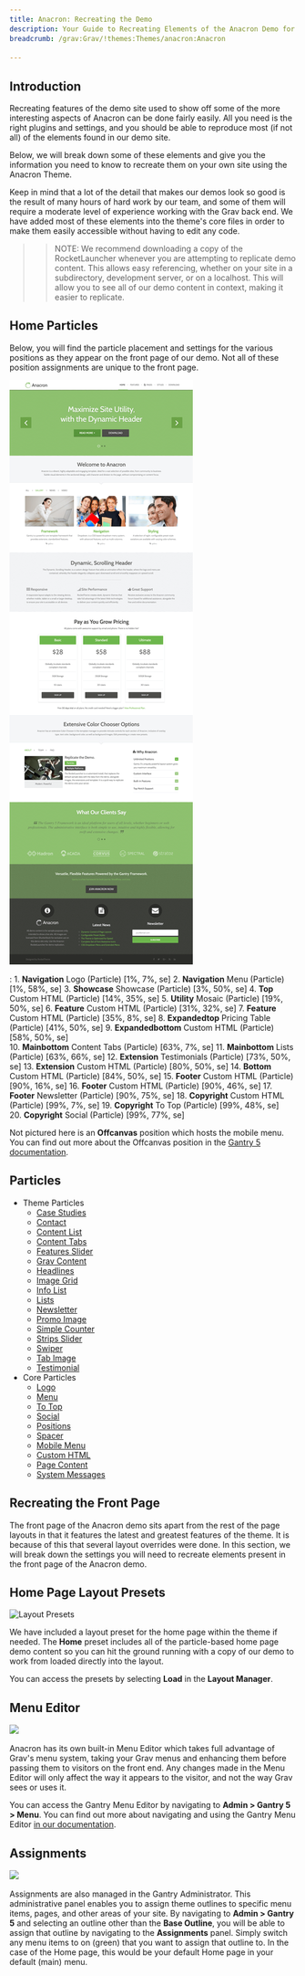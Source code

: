 ```yaml
---
title: Anacron: Recreating the Demo
description: Your Guide to Recreating Elements of the Anacron Demo for Grav
breadcrumb: /grav:Grav/!themes:Themes/anacron:Anacron

---
```


Introduction
-----

Recreating features of the demo site used to show off some of the more interesting aspects of Anacron can be done fairly easily. All you need is the right plugins and settings, and you should be able to reproduce most (if not all) of the elements found in our demo site.

Below, we will break down some of these elements and give you the information you need to know to recreate them on your own site using the Anacron Theme.

Keep in mind that a lot of the detail that makes our demos look so good is the result of many hours of hard work by our team, and some of them will require a moderate level of experience working with the Grav back end. We have added most of these elements into the theme's core files in order to make them easily accessible without having to edit any code.

>> NOTE: We recommend downloading a copy of the RocketLauncher whenever you are attempting to replicate demo content. This allows easy referencing, whether on your site in a subdirectory, development server, or on a localhost. This will allow you to see all of our demo content in context, making it easier to replicate.

Home Particles
-----

Below, you will find the particle placement and settings for the various positions as they appear on the front page of our demo. Not all of these position assignments are unique to the front page.

![](assets/anacron2.png)

:   1. **Navigation** Logo (Particle) [1%, 7%, se]
    2. **Navigation** Menu (Particle) [1%, 58%, se]
    3. **Showcase** Showcase (Particle) [3%, 50%, se]
    4. **Top** Custom HTML (Particle) [14%, 35%, se]
    5. **Utility** Mosaic (Particle) [19%, 50%, se]
    6. **Feature** Custom HTML (Particle) [31%, 32%, se]
    7. **Feature** Custom HTML (Particle) [35%, 8%, se]
    8. **Expandedtop** Pricing Table (Particle) [41%, 50%, se]
    9. **Expandedbottom** Custom HTML (Particle) [58%, 50%, se]    
    10. **Mainbottom** Content Tabs (Particle) [63%, 7%, se] 
    11. **Mainbottom** Lists (Particle) [63%, 66%, se] 
    12. **Extension** Testimonials (Particle) [73%, 50%, se]
    13. **Extension** Custom HTML (Particle) [80%, 50%, se]
    14. **Bottom** Custom HTML (Particle) [84%, 50%, se]
    15. **Footer** Custom HTML (Particle) [90%, 16%, se]
    16. **Footer** Custom HTML (Particle) [90%, 46%, se]
    17. **Footer** Newsletter (Particle) [90%, 75%, se]
    18. **Copyright** Custom HTML (Particle) [99%, 7%, se]
    19. **Copyright** To Top (Particle) [99%, 48%, se]  
    20. **Copyright** Social (Particle) [99%, 77%, se] 

Not pictured here is an **Offcanvas** position which hosts the mobile menu. You can find out more about the Offcanvas position in the [Gantry 5 documentation](http://docs.gantry.org/gantry5/configure/layout-manager#offcanvas-section).

Particles
----- 

* Theme Particles
    - [Case Studies](particle_case.md)
    * [Contact](particle_contact.md)
    * [Content List](particle_contentlist.md)
    * [Content Tabs](particle_contenttabs.md)
    * [Features Slider](particle_featuresslider.md)
    * [Grav Content](particle_grav.md)
    * [Headlines](particle_headlines.md)
    * [Image Grid](particle_image.md)
    * [Info List](particle_info.md)
    * [Lists](particle_lists.md)
    * [Newsletter](particle_newsletter.md)
    * [Promo Image](particle_promoimage.md)
    * [Simple Counter](particle_simplecounter.md)
    * [Strips Slider](particle_stripsslider.md)
    * [Swiper](particle_swiper.md)
    * [Tab Image](particle_tabimage.md)
    * [Testimonial](particle_testimonial.md)
* Core Particles 
    - [Logo](http://docs.gantry.org/gantry5/particles/logo)
    - [Menu](http://docs.gantry.org/gantry5/particles/menu-control)
    - [To Top](http://docs.gantry.org/gantry5/particles/to-top)
    - [Social](http://docs.gantry.org/gantry5/particles/social)
    - [Positions](http://docs.gantry.org/gantry5/particles/position)
    - [Spacer](http://docs.gantry.org/gantry5/particles/spacer)
    - [Mobile Menu](http://docs.gantry.org/gantry5/particles/mobile-menu)
    - [Custom HTML](http://docs.gantry.org/gantry5/particles/custom-html)
    - [Page Content](http://docs.gantry.org/gantry5/particles/page-content)
    - [System Messages](http://docs.gantry.org/gantry5/particles/system-messages)

Recreating the Front Page
-----

The front page of the Anacron demo sits apart from the rest of the page layouts in that it features the latest and greatest features of the theme. It is because of this that several layout overrides were done. In this section, we will break down the settings you will need to recreate elements present in the front page of the Anacron demo.

Home Page Layout Presets
-----

![Layout Presets](assets/layout_presets.jpeg)

We have included a layout preset for the home page within the theme if needed. The **Home** preset includes all of the particle-based home page demo content so you can hit the ground running with a copy of our demo to work from loaded directly into the layout.

You can access the presets by selecting **Load** in the **Layout Manager**.

Menu Editor
-----

![](assets/menu_1.jpeg)

Anacron has its own built-in Menu Editor which takes full advantage of Grav's menu system, taking your Grav menus and enhancing them before passing them to visitors on the front end. Any changes made in the Menu Editor will only affect the way it appears to the visitor, and not the way Grav sees or uses it.

You can access the Gantry Menu Editor by navigating to **Admin > Gantry 5 > Menu**. You can find out more about navigating and using the Gantry Menu Editor [in our documentation](http://docs.gantry.org/gantry5/configure/menu-editor).

Assignments
-----

![](assets/assignments_1.jpeg)

Assignments are also managed in the Gantry Administrator. This administrative panel enables you to assign theme outlines to specific menu items, pages, and other areas of your site. By navigating to **Admin > Gantry 5** and selecting an outline other than the **Base Outline**, you will be able to assign that outline by navigating to the **Assignments** panel. Simply switch any menu items to on (green) that you want to assign that outline to. In the case of the Home page, this would be your default Home page in your default (main) menu.

